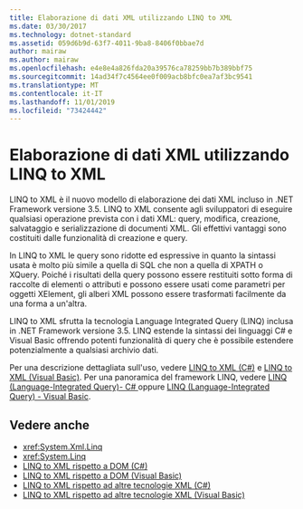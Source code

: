 ```yaml
---
title: Elaborazione di dati XML utilizzando LINQ to XML
ms.date: 03/30/2017
ms.technology: dotnet-standard
ms.assetid: 059d6b9d-63f7-4011-9ba8-8406f0bbae7d
author: mairaw
ms.author: mairaw
ms.openlocfilehash: e4e8e4a826fda20a39576ca78259bb7b389bbf75
ms.sourcegitcommit: 14ad34f7c4564ee0f009acb8bfc0ea7af3bc9541
ms.translationtype: MT
ms.contentlocale: it-IT
ms.lasthandoff: 11/01/2019
ms.locfileid: "73424442"
---
```

# <a name="process-xml-data-using-linq-to-xml"></a>Elaborazione di dati XML utilizzando LINQ to XML
LINQ to XML è il nuovo modello di elaborazione dei dati XML incluso in .NET Framework versione 3.5. LINQ to XML consente agli sviluppatori di eseguire qualsiasi operazione prevista con i dati XML: query, modifica, creazione, salvataggio e serializzazione di documenti XML. Gli effettivi vantaggi sono costituiti dalle funzionalità di creazione e query.  
  
 In LINQ to XML le query sono ridotte ed espressive in quanto la sintassi usata è molto più simile a quella di SQL che non a quella di XPATH o XQuery. Poiché i risultati della query possono essere restituiti sotto forma di raccolte di elementi o attributi e possono essere usati come parametri per oggetti XElement, gli alberi XML possono essere trasformati facilmente da una forma a un'altra.  
  
 LINQ to XML sfrutta la tecnologia Language Integrated Query (LINQ) inclusa in .NET Framework versione 3.5. LINQ estende la sintassi dei linguaggi C# e Visual Basic offrendo potenti funzionalità di query che è possibile estendere potenzialmente a qualsiasi archivio dati.  
  
 Per una descrizione dettagliata sull'uso, vedere [LINQ to XML (C#)](../../../csharp/programming-guide/concepts/linq/linq-to-xml-overview.md) e [LINQ to XML (Visual Basic)](../../../visual-basic/programming-guide/concepts/linq/linq-to-xml.md). Per una panoramica del framework LINQ, vedere [LINQ (Language-Integrated Query)- C# ](../../../csharp/programming-guide/concepts/linq/index.md) oppure [LINQ (Language-Integrated Query) - Visual Basic](../../../visual-basic/programming-guide/concepts/linq/index.md).  
  
## <a name="see-also"></a>Vedere anche

- <xref:System.Xml.Linq>
- <xref:System.Linq>
- [LINQ to XML rispetto a DOM (C#)](../../../csharp/programming-guide/concepts/linq/linq-to-xml-vs-dom.md)
- [LINQ to XML rispetto a DOM (Visual Basic)](../../../visual-basic/programming-guide/concepts/linq/linq-to-xml-vs-dom.md)
- [LINQ to XML rispetto ad altre tecnologie XML (C#)](../../../csharp/programming-guide/concepts/linq/linq-to-xml-vs-other-xml-technologies.md)
- [LINQ to XML rispetto ad altre tecnologie XML (Visual Basic)](../../../visual-basic/programming-guide/concepts/linq/linq-to-xml-vs-other-xml-technologies.md)
